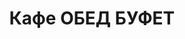 ---
layout: lunch
title: "Кафе ОБЕД БУФЕТ"
description: "<b>Адрес:</b> проспект Жукова 44 (ТЦ Аутлето), второй этаж <br> <b>Режим работы:</b> ежедневно с 10.00 до 18.00<br>  <a href='/menu/Меню 07.12.18.docx' download class='text-small-center'>Меню на 7 декабря</a>  <br><hr> Закажите свой обед с доставкой в офис или на дом!"
subdescription1: "Читайте [условия доставки](/delivery/ 'Условия доставки | ХаусФреш')"
metadescription: "Кафе ОБЕД БУФЕТ на Жукова: адрес, режим работы. Заказать Горячий Комплексный Обед в Офис. Самое вкусное обеденное меню. Доступные цены, Скидки. Организация Корпоративного Питания. Доставка обедов в офис и на дом"
metakeywords: "Кафе ОБЕД БУФЕТ на Жукова: адрес, режим работы. Заказ домашних комплексных обедов: Салаты, Супы, Вторые блюда, Гарниры, Хлеб, Выпечка, Напитки. Корпоративное питание. Доставка обедов в офис Минск"
sitetitle: "Кафе ОБЕД БУФЕТ ☕ (Комплексные Обеды) | Доставка в Офис"
weekMenu:
- weekDay: Открыт приём заказов на Понедельник
  day: 3 декабря
  validFromOrderDate: "2018-11-30 11:00:00"
  validToOrderDate: "2018-12-03 10:59:59"
  courses:
  - title: Салаты
    items:
    - title: Салат «Слоеный»
      id: 1101	
      ingredients: овощи свежие, яйцо, сыр, майонез
      weight: 150
      price: 2.60
    - title: Салат с крабовыми палочками и кукурузой
      id: 1102
      ingredients: крабовые палочки, рис отварной, овощи маринованные, майонез
      weight: 150
      price: 2.45
    - title: Салат «1812» 
      id: 1103
      ingredients: филе цыпленка отварное, огурец маринованный, грибы маринованные, капуста пекинская, сыр, сухарики, заправка
      weight: 150
      price: 3.45
  - title: Супы
    items:  
    - title: Щи из свежей капусты с картофелем
      id: 1201
      ingredients: 
      weight: 250/20
      price: 1.95
    - title: Суп-пюре из свежих грибов
      id: 1202
      ingredients: 
      weight: 250
      price: 2.45
  - title: Вторые блюда
    items:
    - title: Рыба жареная с перцем
      id: 1301
      ingredients: филе хека, овощи, специи
      weight: 160
      price: 4.50
    - title: Поджарка из свинины
      id: 1302
      ingredients: свинина, специи
      weight: 100
      price: 3.40
    - title: Птица в соусе карри 
      id: 1303
      ingredients: филе цыпленка, соус, специи
      weight: 100/40
      price: 4.50
    - title: Паста Карбонара
      id: 1304
      ingredients: паста, ветчина, сыр, специи, соус
      weight: 300
      price: 5.00
  - title: Гарниры
    items:
    - title: Рис с овощами
      id: 1401
      ingredients: 
      weight: 150
      price: 1.50
    - title: Картофель отварной
      id: 1402
      ingredients: 
      weight: 150
      price: 1.20
- weekDay: Открыт приём заказов на Вторник
  day: 4 декабря 
  validFromOrderDate: "2018-12-03 11:00:00"
  validToOrderDate: "2018-12-04 10:59:59"
  courses:
  - title: Салаты
    items:
    - title: Салат из помидоров, капусты и сладкого перца
      id: 2101
      ingredients: помидор свежий, капуста белокочанная, перец свежий, майонез
      weight: 150
      price: 2.15
    - title: Салат «Оливье»
      id: 2102
      ingredients: птица отварная, овощи отварные, горошек зеленый, майонез
      weight: 150
      price: 2.65
    - title: Салат из птицы с грибами
      id: 2103
      ingredients: птица отварная, овощи отварные, грибы, майонез
      weight: 150
      price: 2.65
  - title: Супы
    items:  
    - title: Суп-крем Тыквенный
      id: 2201
      ingredients: 
      weight: 250
      price: 2.45
    - title: Солянка сборная мясная
      id: 2202
      ingredients: 
      weight: 250/30
      price: 2.95
  - title: Вторые блюда
    items:
    - title: Птица запеченная с помидорами
      id: 2301
      ingredients: птица, помидор, сыр, специи
      weight: 100
      price: 3.45
    - title: Гуляш из свинины
      id: 2302
      ingredients: свинина, специи
      weight: 75/75
      price: 3.95
    - title: Тефтели с соусом
      id: 2303
      ingredients: свинина, рис, специи, соус
      weight: 120/30
      price: 4.10
    - title: Рыба, запеченная по-русски
      id: 2304
      ingredients: картофель, филе хека, лук, специи, соус
      weight: 300
      price: 4.70
  - title: Гарниры
    items:
    - title: Каша гречневая рассыпчатая
      id: 2401
      ingredients: 
      weight: 150
      price: 1.20
    - title: Картофельное пюре
      id: 2402
      ingredients: 
      weight: 150
      price: 1.50
- weekDay: Открыт приём заказов на Среду
  day: 5 декабря
  validFromOrderDate: "2018-12-04 11:00:00"
  validToOrderDate: "2018-12-05 10:59:59"
  courses:
  - title: Салаты
    items:
    - title: Салат «Бонапарт»
      id: 3101
      ingredients: капуста, помидор свежий, зелёный горошек, сметана, майонез
      weight: 150
      price: 2.15
    - title: Салат «Полесский»
      id: 3102
      ingredients: птица отварная, сыр, сметана, овощи, майонез
      weight: 150
      price: 2.45
    - title: Салат из свежих помидоров и огурцов
      id: 3103
      ingredients: овощи свежие, заправка
      weight: 150
      price: 2.20
  - title: Супы
    items:  
    - title: Рассольник Ленинградский
      id: 3201
      ingredients: 
      weight: 250/20
      price: 2.15
    - title: Суп куриный
      id: 3202
      ingredients: 
      weight: 250
      price: 2.20
  - title: Вторые блюда
    items:
    - title: Рыба, запеченная в сметане с морковью
      id: 3301
      ingredients: филе хека, морковь, сметана, специи
      weight: 125
      price: 3.45
    - title: Колбаски по - слуцки                  
      id: 3302
      ingredients: свинина, говядина, специи, морковь, специи, соус
      weight: 130/50
      price: 3.10
    - title: Филе птицы в белках  
      id: 3303
      ingredients: филе птицы, белки яичные, специи
      weight: 123
      price: 3.45
    - title: Печень жареная с луком          
      id: 3304
      ingredients: печень говяжья, специи, лук, специи
      weight: 115
      price: 2.95
  - title: Гарниры
    items:
    - title: Картофель жаренный
      id: 3401
      ingredients: 
      weight: 150
      price: 1.90
    - title: Каша перловая с грибами
      id: 3402
      ingredients: 
      weight: 150
      price: 1.60
- weekDay: Открыт приём заказов на Четверг
  day: 6 декабря
  validFromOrderDate: "2018-12-05 11:00:00"
  validToOrderDate: "2018-12-06 10:59:59"
  courses:
  - title: Салаты
    items:
    - title: Салат «Оливье»
      id: 4101
      ingredients: птица отварная, овощи отварные, горошек зеленый, майонез
      weight: 150
      price: 2.65
    - title: Салат «Белорусский Новый»
      id: 4102
      ingredients: филе цыпленка отварное, огурец свежий, помидор свежий, ветчина, майонез
      weight: 150
      price: 3.40
    - title: Салат из свеклы с огурцами
      id: 4103
      ingredients: свекла отварная, огурец соленый, майонез
      weight: 150
      price: 1.95
  - title: Супы
    items:  
    - title: Суп гороховый с беконом
      id: 4201
      ingredients: 
      weight: 250
      price: 2.45
    - title: Суп-крем Тыквенный
      id: 4202
      ingredients: 
      weight: 250
      price: 2.45
  - title: Вторые блюда
    items:
    - title: Жаркое по-домашнему
      id: 4301
      ingredients: свинина, овощи тушенные, специи
      weight: 325
      price: 3.80
    - title: Птица в сырно-шпинатной шапочке
      id: 4302
      ingredients: птица, яйцо, сыр, шпинат, специи
      weight: 160
      price: 4.60
    - title: Шницель Тирольский
      id: 4303
      ingredients: филе свинины,  специи
      weight: 90
      price: 4.00
    - title: Рыба, тушенная в томате с овощами   
      id: 4304
      ingredients: рыба хек, специи, овощи тушеные, соус
      weight: 150
      price: 3.40
  - title: Гарниры
    items:
    - title: Картофель отварной
      id: 4401
      ingredients: 
      weight: 150
      price: 1.20
    - title: Овощи запеченные «Калейдоскоп»
      id: 4402
      ingredients:
      weight: 150
      price: 1.55
- weekDay: Открыт приём заказов на Пятницу
  day: 7 декабря
  validFromOrderDate: "2018-12-06 11:00:00"
  validToOrderDate: "2018-12-07 10:59:59"
  courses:
  - title: Салаты
    items:
    - title: Салат «Цезарь с птицей»
      id: 5101
      ingredients: птица, овощи свежие, сыр, майонез
      weight: 200
      price: 3.45
    - title: Салат «Белоснежка»
      id: 5102
      ingredients: капуста, яйцо, огурец свежий, заправка
      weight: 150
      price: 1.65
    - title: Салат «Лесная Иллюзия» 
      id: 5103
      ingredients: грибы маринованные, ветчина, овощи отварные, овощи маринованные, яйцо, майонез
      weight: 150
      price: 2.95
  - title: Супы
    items:  
    - title: Суп перловый с грибами
      id: 5201
      ingredients: 
      weight: 250/20
      price: 1.85
    - title: Суп-пюре из разных овощей с сухариками
      id: 5202
      ingredients: 
      weight: 250/10
      price: 2.40
  - title: Вторые блюда
    items:
    - title: Котлеты домашние
      id: 5301
      ingredients: свинина, говядина, специи
      weight: 100
      price: 2.45
    - title: Бедро цыпленка в грибном соусе
      id: 5302
      ingredients: бедро цыпленка, грибы,  соус, специи
      weight: 175
      price: 3.50
    - title: Оладьи из кабачка    
      id: 5303
      ingredients: кабачок свежий, сметана
      weight: 250/30
      price: 3.00
    - title: Плов из птицы
      id: 5304
      ingredients: птица, рис, овощи, специи
      weight: 225
      price: 3.80
  - title: Гарниры
    items:
    - title: Картофельное пюре
      id: 5401
      ingredients: 
      weight: 150
      price: 1.50
    - title: Рагу овощное
      id: 5402
      ingredients: 
      weight: 200
      price: 1.35
sharedCourses:
- title: Хлеб
  items:
  - title: Хлеб белый
    id: 1
    ingredients: 
    weight: 40
    price: 0.20
  - title: Хлеб тёмный
    id: 2    
    ingredients: 
    weight: 40
    price: 0.20
  - title: Хлеб белый (2 порции)
    id: 3
    ingredients: 
    weight: 80
    price: 0.40
  - title: Хлеб тёмный (2 порции)
    id: 4    
    ingredients: 
    weight: 80
    price: 0.40
- title: Соусы
  items:
  - title: Сметана
    id: 5
    ingredients: 
    weight: 50
    price: 0.50
  - title: Кетчуп томатный
    id: 6    
    ingredients: 
    weight: 50
    price: 0.50
  - title: Майонез
    id: 7
    ingredients: 
    weight: 50
    price: 0.50
- title: Выпечка
  items:
  - title: Торт «Ореховый Сара Бернар»
    id: 8  
    ingredients: 
    weight: 100
    price: 2.00
  - title: Торт «Шоколоадный Брауни»
    id: 9    
    ingredients: 
    weight: 83
    price: 2.00
  - title: Сметанник
    id: 10    
    ingredients: 
    weight: 75
    price: 0.85
  - title: Булочка чайная с творогом
    id: 11    
    ingredients: 
    weight: 50
    price: 0.65
  - title: Маффин в ассортименте
    id: 12    
    ingredients: 
    weight: 115
    price: 1.50
  - title: Круассан с шоколадом
    id: 13    
    ingredients: 
    weight: 50
    price: 1.10
  - title: Круассан со сгущёнкой
    id: 14    
    ingredients: 
    weight: 50
    price: 1.10
  - title: Слойка с вишней
    id: 15    
    ingredients: 
    weight: 75
    price: 1.10
  - title: Слойка со сгущёнкой
    id: 16    
    ingredients: 
    weight: 75
    price: 1.10
  - title: Слойка с сыром
    id: 17    
    ingredients: 
    weight: 75
    price: 1.10
- title: Напитки
  items:
  - title: Холодный чай Фьюз Ти
    id: 18
    ingredients: 
    weight: 500
    price: 2.50
  - title: Напиток Кока-Кола
    id: 19
    ingredients: 
    weight: 500
    price: 2.00
  - title: Напиток Спрайт
    id: 20
    ingredients: 
    weight: 500
    price: 2.00
  - title: Напиток Фанта Апельсин
    id: 21
    ingredients: 
    weight: 500
    price: 2.00
  - title: Питьевая вода Бонаква
    id: 22
    ingredients: 
    weight: 500
    price: 1.50
---